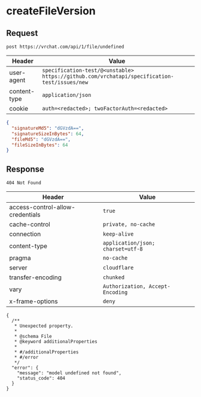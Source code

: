 # createFileVersion

## Request
`post https://vrchat.com/api/1/file/undefined`

| Header | Value |
| ------ | ----- |
| user-agent | `specification-test/@<unstable> https://github.com/vrchatapi/specification-test/issues/new` |
| content-type | `application/json` |
| cookie | `auth=<redacted>; twoFactorAuth=<redacted>` |

```json
{
  "signatureMd5": "dGVzdA==",
  "signatureSizeInBytes": 64,
  "fileMd5": "dGVzdA==",
  "fileSizeInBytes": 64
}
```


## Response
`404 Not Found`

| Header | Value |
| ------ | ----- |
| access-control-allow-credentials | `true` |
| cache-control | `private, no-cache` |
| connection | `keep-alive` |
| content-type | `application/json; charset=utf-8` |
| pragma | `no-cache` |
| server | `cloudflare` |
| transfer-encoding | `chunked` |
| vary | `Authorization, Accept-Encoding` |
| x-frame-options | `deny` |

```jsonc
{
  /**
   * Unexpected property.
   *
   * @schema File
   * @keyword additionalProperties
   *
   * #/additionalProperties
   * #/error
   */
  "error": {
    "message": "model undefined not found",
    "status_code": 404
  }
}
```
